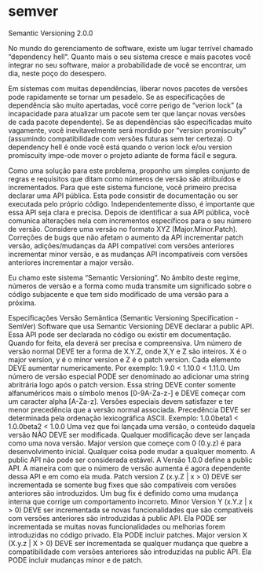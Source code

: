 semver
======

Semantic Versioning 2.0.0

No mundo do gerenciamento de software, existe um lugar terrível chamado “dependency hell“. Quanto mais o seu sistema cresce e mais pacotes você integrar no seu software, maior a probabilidade de você se encontrar, um dia, neste poço do desespero.

Em sistemas com muitas dependências, liberar novos pacotes de versões pode rapidamente se tornar um pesadelo. Se as especificações de dependência são muito apertadas, você corre perigo de “verion lock” (a incapacidade para atualizar um pacote sem ter que lançar novas versões de cada pacote dependente). Se as dependências são especificadas muito vagamente, você inevitavelmente será mordido por “version promiscuity” (assumindo compatibilidade com versões futuras sem ter certeza). O dependency hell é onde você está quando o verion lock e/ou version promiscuity impe-ode mover o projeto adiante de forma fácil e segura.

Como uma solução para este problema, proponho um simples conjunto de regras e requisitos que ditam como números de versão são atribuídos e incrementados. Para que este sistema funcione, você primeiro precisa declarar uma API pública. Esta pode consistir de documentação ou ser executada pelo próprio código. Independentemente disso, é importante que essa API seja clara e precisa. Depois de identificar a sua API pública, você comunica alterações nela com incrementos específicos para o seu número de versão. Considere uma versão no formato XYZ (Major.Minor.Patch). Correções de bugs que não afetam o aumento da API incrementar patch versão, adições/mudanças da API compatível  com versões anteriores incrementar minor versão, e as mudanças API  incompatíveis com versões anteriores incrementar a major versão.

Eu chamo este sistema “Semantic Versioning”. No âmbito deste regime, números de versão e a forma como muda transmite um significado sobre o código subjacente e que tem sido modificado de uma versão para a próxima.

Especificações Versão Semântica
(Semantic Versioning Specification - SemVer)
Software que usa Semantic Versioning DEVE declarar a public API. Essa API pode ser declarada no código ou existir em documentação. Quando for feita, ela deverá ser precisa e compreensiva.
Um número de versão normal DEVE ter a forma de X.Y.Z, onde X,Y e Z são inteiros. X é o major version, y é o minor version e Z é o patch version. Cada elemento DEVE aumentar numericamente. Por exemplo: 1.9.0 < 1.10.0 < 1.11.0.
Um número de versão especial PODE ser denominado ao adicionar uma string abritrária logo após o patch version. Essa string DEVE conter somente alfanuméricos mais o símbolo menos [0-9A-Za-z-] e DEVE começar com um caracter alpha [A-Za-z]. Versões especiais devem satisfazer e ter menor precedência que a versão normal associada. Precedência DEVE ser determinada pela ordenação lexicográfica ASCII. Exemplo: 1.0.0beta1 < 1.0.0beta2 < 1.0.0
Uma vez que foi lançada uma versão, o conteúdo daquela versão NÃO DEVE ser modificada. Qualquer modificação deve ser lançada como uma nova versão.
Major version que começe com 0 (0.y.z) é para desenvolvimento inicial. Qualquer coisa pode mudar a qualquer momento. A public API não pode ser considerada estável.
A Versão 1.0.0 define a public API. A maneira com que o número de versão aumenta é agora dependente dessa API e em como ela muda.
Patch version Z (x.y.Z | x > 0) DEVE ser incrementada se somente bug fixes que são compatíveis com versões anteriores são introduzidos. Um bug fix é definido como uma mudança interna que corrige um comportamento incorreto.
Minor Version Y (x.Y.z | x > 0) DEVE ser incrementada se novas funcionalidades que são compatíveis com versões anteriores são introduzidas à public API. Ela PODE ser incrementada se muitas novas funcionalidades ou melhorias forem introduzidas no código privado. Ela PODE incluir patches.
Major version X (X.y.z | X > 0) DEVE ser incrementada se qualquer mudança que quebre a compatibilidade com versões anteriores são introduzidas na public API. Ela PODE incluir mudanças minor e de patch.
